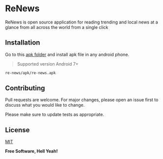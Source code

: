 # ReNews

ReNews is open source application for reading trending and local news at a glance from all across the world from a single click



## Installation

Go to this [apk folder](https://github.com/nimitt12/re-news) and install apk file in any android phone.

> Supported version Android 7+


```bash
re-news/apk/re-news.apk
```


## Contributing
Pull requests are welcome. For major changes, please open an issue first to discuss what you would like to change.

Please make sure to update tests as appropriate.

## License
[MIT](https://choosealicense.com/licenses/mit/)

**Free Software, Hell Yeah!**
